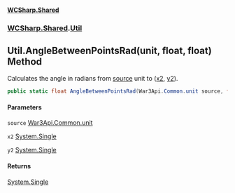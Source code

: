 #### [WCSharp.Shared](README.md 'README')
### [WCSharp.Shared](WCSharp.Shared.md 'WCSharp.Shared').[Util](WCSharp.Shared.Util.md 'WCSharp.Shared.Util')

## Util.AngleBetweenPointsRad(unit, float, float) Method

Calculates the angle in radians from [source](WCSharp.Shared.Util.AngleBetweenPointsRad(War3Api.Common.unit,float,float).md#WCSharp.Shared.Util.AngleBetweenPointsRad(War3Api.Common.unit,float,float).source 'WCSharp.Shared.Util.AngleBetweenPointsRad(War3Api.Common.unit, float, float).source') unit to ([x2](WCSharp.Shared.Util.AngleBetweenPointsRad(War3Api.Common.unit,float,float).md#WCSharp.Shared.Util.AngleBetweenPointsRad(War3Api.Common.unit,float,float).x2 'WCSharp.Shared.Util.AngleBetweenPointsRad(War3Api.Common.unit, float, float).x2'), [y2](WCSharp.Shared.Util.AngleBetweenPointsRad(War3Api.Common.unit,float,float).md#WCSharp.Shared.Util.AngleBetweenPointsRad(War3Api.Common.unit,float,float).y2 'WCSharp.Shared.Util.AngleBetweenPointsRad(War3Api.Common.unit, float, float).y2')).

```csharp
public static float AngleBetweenPointsRad(War3Api.Common.unit source, float x2, float y2);
```
#### Parameters

<a name='WCSharp.Shared.Util.AngleBetweenPointsRad(War3Api.Common.unit,float,float).source'></a>

`source` [War3Api.Common.unit](https://docs.microsoft.com/en-us/dotnet/api/War3Api.Common.unit 'War3Api.Common.unit')

<a name='WCSharp.Shared.Util.AngleBetweenPointsRad(War3Api.Common.unit,float,float).x2'></a>

`x2` [System.Single](https://docs.microsoft.com/en-us/dotnet/api/System.Single 'System.Single')

<a name='WCSharp.Shared.Util.AngleBetweenPointsRad(War3Api.Common.unit,float,float).y2'></a>

`y2` [System.Single](https://docs.microsoft.com/en-us/dotnet/api/System.Single 'System.Single')

#### Returns
[System.Single](https://docs.microsoft.com/en-us/dotnet/api/System.Single 'System.Single')